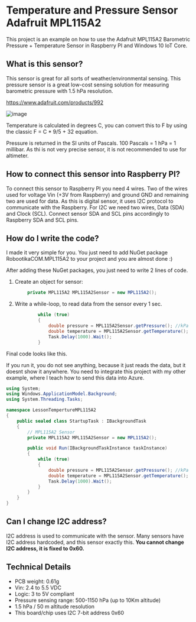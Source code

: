 # Temperature and Pressure Sensor Adafruit MPL115A2
This project is an example on how to use the Adafruit MPL115A2 Barometric Pressure + Temperature Sensor in Raspberry PI and Windows 10 IoT Core.

## What is this sensor?
This sensor is great for all sorts of weather/environmental sensing.
This pressure sensor is a great low-cost sensing solution for measuring barometric pressure with 1.5 hPa resolution.

https://www.adafruit.com/products/992

![image](https://cloud.githubusercontent.com/assets/13704023/22854130/d067997c-f06f-11e6-801f-9c36eb7833a7.png)

Temperature is calculated in degrees C, you can convert this to F by using the classic F = C * 9/5 + 32 equation.

Pressure is returned in the SI units of Pascals. 100 Pascals = 1 hPa = 1 millibar.
As thi is not very precise sensor, it is not recommended to use for altimeter.

## How to connect this sensor into Raspberry PI?
To connect this sensor to Raspberry PI you need 4 wires. Two of the wires used for voltage Vin (+3V from Raspberry) and ground GND and remaining two are used for data. 
As this is digital sensor, it uses I2C protocol to communicate with the Raspberry. For I2C we need two wires, Data (SDA) and Clock (SCL).
Connect sensor SDA and SCL pins accordingly to Raspberry SDA and SCL pins. 

## How do I write the code?
I made it very simple for you. You just need to add NuGet package RobootikaCOM.MPL115A2 to your project and you are almost done :)

After adding these NuGet packages, you just need to write 2 lines of code.

1. Create an object for sensor: 
````C#
        private MPL115A2 MPL115A2Sensor = new MPL115A2();
````

2. Write a while-loop, to read data from the sensor every 1 sec.
````C#
            while (true)
            {
                double pressure = MPL115A2Sensor.getPressure(); //kPa
                double temperature = MPL115A2Sensor.getTemperature();
                Task.Delay(1000).Wait();
            }
````
Final code looks like this. 

If you run it, you do not see anything, because it just reads the data, but it doesnt show it anywhere.
You need to integrate this project with my other example, where I teach how to send this data into Azure.

````C#
using System;
using Windows.ApplicationModel.Background;
using System.Threading.Tasks;

namespace LessonTempertureMPL115A2
{
    public sealed class StartupTask : IBackgroundTask
    {
        // MPL115A2 Sensor
        private MPL115A2 MPL115A2Sensor = new MPL115A2();

        public void Run(IBackgroundTaskInstance taskInstance)
        {
            while (true)
            {
                double pressure = MPL115A2Sensor.getPressure(); //kPa
                double temperature = MPL115A2Sensor.getTemperature();
                Task.Delay(1000).Wait();
            }
        }
    }
}

````

## Can I change I2C address?
I2C address is used to communicate with the sensor. Many sensors have I2C address hardcoded, and this sensor exactly this. 
**You cannot change I2C address, it is fixed to 0x60.**

## Technical Details

* PCB weight: 0.61g
* Vin: 2.4 to 5.5 VDC
* Logic: 3 to 5V compliant
* Pressure sensing range: 500-1150 hPa (up to 10Km altitude)
* 1.5 hPa / 50 m altitude resolution
* This board/chip uses I2C 7-bit address 0x60